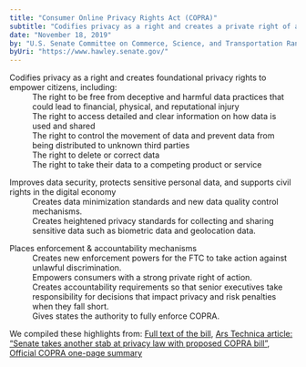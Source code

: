 ```yaml
---
title: "Consumer Online Privacy Rights Act (COPRA)"
subtitle: "Codifies privacy as a right and creates a private right of action to enforce privacy rights and oversight of platforms"
date: "November 18, 2019"
by: "U.S. Senate Committee on Commerce, Science, and Transportation Ranking Member Maria Cantwell (D-WA) and fellow senior members Senators Brian Schatz (D-HI), Amy Klobuchar (D-MN), and Ed Markey (D-MA), <a href='www.google.com'>google</a>"
byUri: "https://www.hawley.senate.gov/"
---
```


<dl>
  <dt>Codifies privacy as a right and creates foundational privacy rights to empower citizens, including:</dt>
  <dd>
    The right to be free from deceptive and harmful data practices that could lead to financial, physical, and reputational injury
  </dd>
  <dd>
    The right to access detailed and clear information on how data is used and shared
  </dd>
  <dd>
    The right to control the movement of data and prevent data from being distributed to unknown third parties
  </dd>
  <dd>
    The right to delete or correct data
  </dd>
  <dd>
    The right to take their data to a competing product or service
  </dd>
</dl>

<dl>
  <dt>Improves data security, protects sensitive personal data, and supports civil rights in the digital economy
  </dt>
  <dd>
    Creates data minimization standards and new data quality control mechanisms.
  </dd>
  <dd>
    Creates heightened privacy standards for collecting and sharing sensitive data such as biometric data and geolocation data.
  </dd>
</dl>

<dl>
  <dt>Places enforcement & accountability mechanisms</dt>
  <dd>
    Creates new enforcement powers for the FTC to take action against unlawful discrimination.
  </dd>
  <dd>
    Empowers consumers with a strong private right of action.
  </dd>
  <dd>
    Creates accountability requirements so that senior executives take responsibility for decisions that impact privacy and risk penalties when they fall short.
  </dd>
  <dd>
    Gives states the authority to fully enforce COPRA.
  </dd>
</dl>

We compiled these highlights from: <a rel="noopener noreferrer" target="_blank"
href="https://www.cantwell.senate.gov/imo/media/doc/COPRA%20Bill%20Text.pdf">Full text of the bill</a>, <a rel="noopener noreferrer" target="_blank"
href="https://arstechnica.com/tech-policy/2019/11/senate-takes-another-stab-at-privacy-law-with-proposed-copra-bill/">Ars Technica article: “Senate takes another stab at privacy law with proposed COPRA bill”</a>, <a rel="noopener noreferrer" target="_blank"
href="https://www.cantwell.senate.gov/imo/media/doc/COPRA%20One-Pager.pdf">Official COPRA one-page summary</a>
